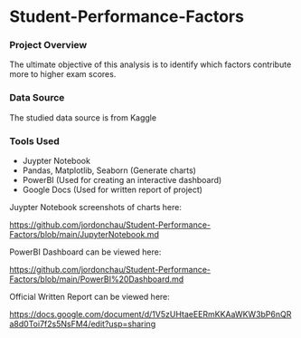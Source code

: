 # Student-Performance-Factors

### Project Overview

The ultimate objective of this analysis is to identify which factors contribute more to higher exam scores.

### Data Source

The studied data source is from Kaggle

### Tools Used

- Juypter Notebook
- Pandas, Matplotlib, Seaborn (Generate charts)
- PowerBI (Used for creating an interactive dashboard)
- Google Docs (Used for written report of project)

Juypter Notebook screenshots of charts here:

https://github.com/jordonchau/Student-Performance-Factors/blob/main/JupyterNotebook.md

PowerBI Dashboard can be viewed here: 

https://github.com/jordonchau/Student-Performance-Factors/blob/main/PowerBI%20Dashboard.md

Official Written Report can be viewed here:

https://docs.google.com/document/d/1V5zUHtaeEERmKKAaWKW3bP6nQRa8d0Toi7f2s5NsFM4/edit?usp=sharing

